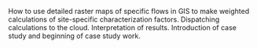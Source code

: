 How to use detailed raster maps of specific flows in GIS to make weighted calculations of site-specific characterization factors. Dispatching calculations to the cloud. Interpretation of results. Introduction of case study and beginning of case study work.
